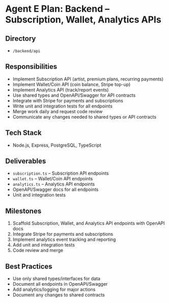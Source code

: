 # Agent E Plan: Backend – Subscription, Wallet, Analytics APIs

## Directory
- `/backend/api`

## Responsibilities
- Implement Subscription API (artist, premium plans, recurring payments)
- Implement Wallet/Coin API (coin balance, Stripe top-up)
- Implement Analytics API (track/report events)
- Use shared types and OpenAPI/Swagger for API contracts
- Integrate with Stripe for payments and subscriptions
- Write unit and integration tests for all endpoints
- Merge work daily and request code review
- Communicate any changes needed to shared types or API contracts

## Tech Stack
- Node.js, Express, PostgreSQL, TypeScript

## Deliverables
- `subscription.ts` – Subscription API endpoints
- `wallet.ts` – Wallet/Coin API endpoints
- `analytics.ts` – Analytics API endpoints
- OpenAPI/Swagger docs for all endpoints
- Unit and integration tests

## Milestones
1. Scaffold Subscription, Wallet, and Analytics API endpoints with OpenAPI docs
2. Integrate Stripe for payments and subscriptions
3. Implement analytics event tracking and reporting
4. Add unit and integration tests
5. Code review and merge

## Best Practices
- Use only shared types/interfaces for data
- Document all endpoints in OpenAPI/Swagger
- Add analytics/logging for major actions
- Document any changes to shared contracts
